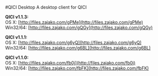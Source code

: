 #QICI Desktop
A desktop client for QICI


**QICI v1.1.3:**  
OS X: 		[http://files.zajako.com/gPMe](http://files.zajako.com/gPMe)  
Win32/64:	[http://files.zajako.com/gQGy](http://files.zajako.com/gQGy)

**QICI v1.1.1:**  
OS X: 		[http://files.zajako.com/g6yQ](http://files.zajako.com/g6yQ)  
Win32/64:	[http://files.zajako.com/g6BL](http://files.zajako.com/g6BL)

**QICI v1.1.0:**  
OS X:		[http://files.zajako.com/fb0j](http://files.zajako.com/fb0j)  
Win32/64:	[http://files.zajako.com/fbFK](http://files.zajako.com/fbFK)
